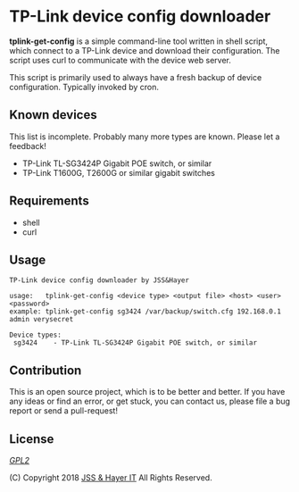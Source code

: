 # TP-Link device config downloader

**tplink-get-config** is a simple command-line tool written in shell script, which
connect to a TP-Link device and download their configuration. The script uses
curl to communicate with the device web server.

This script is primarily used to always have a fresh backup of device
configuration. Typically invoked by cron.

## Known devices

This list is incomplete. Probably many more types are known. Please let a feedback!

* TP-Link TL-SG3424P Gigabit POE switch, or similar
* TP-Link T1600G, T2600G or similar gigabit switches

## Requirements

* shell
* curl

## Usage
```
TP-Link device config downloader by JSS&Hayer

usage:   tplink-get-config <device type> <output file> <host> <user> <password>
example: tplink-get-config sg3424 /var/backup/switch.cfg 192.168.0.1 admin verysecret

Device types:
 sg3424    - TP-Link TL-SG3424P Gigabit POE switch, or similar
```

## Contribution

This is an open source project, which is to be better and better. If you have any
ideas or find an error, or get stuck, you can contact us, please file a bug
report or send a pull-request!

## License

[_GPL2_](https://www.gnu.org/licenses/gpl-2.0.html)

(C) Copyright 2018 [JSS & Hayer IT](http://www.jsshayer.hu) All Rights Reserved.
